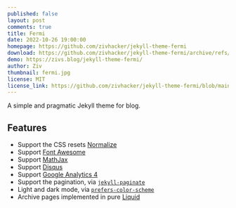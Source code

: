 ```yaml
---
published: false
layout: post
comments: true
title: Fermi
date: 2022-10-26 19:00:00
homepage: https://github.com/zivhacker/jekyll-theme-fermi
download: https://github.com/zivhacker/jekyll-theme-fermi/archive/refs/heads/main.zip
demo: https://zivs.blog/jekyll-theme-fermi/
author: Ziv
thumbnail: fermi.jpg
license: MIT
license_link: https://github.com/zivhacker/jekyll-theme-fermi/blob/main/LICENSE.txt
---
```


A simple and pragmatic Jekyll theme for blog.

## Features

* Support the CSS resets [Normalize](https://github.com/necolas/normalize.css)
* Support [Font Awesome](https://fontawesome.com/)
* Support [MathJax](https://www.mathjax.org/)
* Support [Disqus](https://disqus.com/)
* Support [Google Analytics 4](https://analytics.google.com/analytics/web/)
* Support the pagination, via [`jekyll-paginate`](https://github.com/jekyll/jekyll-paginate)
* Light and dark mode, via [`prefers-color-scheme`](https://web.dev/prefers-color-scheme/)
* Archive pages implemented in pure [Liquid](https://shopify.github.io/liquid/)
